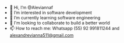 - 👋 Hi, I’m @Aleviannaf
- 👀 I’m interested in software development
- 🌱 I’m currently learning software engineering
- 💞️ I'm looking to collaborate to build a better world
- 📫 How to reach me: Whatsapp (55) 92 991811244 and alexandrevianna511@gmail.com

<!---
Aleviannaf/Aleviannaf is a ✨ special ✨ repository because its `README.md` (this file) appears on your GitHub profile.
You can click the Preview link to take a look at your changes.
--->
